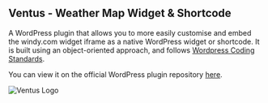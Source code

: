 ## Ventus - Weather Map Widget & Shortcode

A WordPress plugin that allows you to more easily customise and embed the windy.com widget iframe as a native WordPress widget or shortcode. It is built using an object-oriented approach, and follows [Wordpress Coding Standards](https://github.com/WordPress/WordPress-Coding-Standards).

You can view it on the official WordPress plugin repository [here](https://wordpress.org/plugins/weather-map-widget/).

![Ventus Logo](https://ps.w.org/weather-map-widget/assets/icon.svg?rev=2137405)